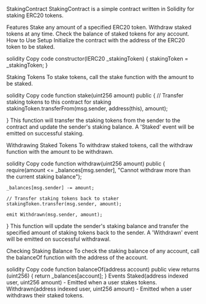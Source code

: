 
StakingContract
StakingContract is a simple contract written in Solidity for staking ERC20 tokens.

Features
Stake any amount of a specified ERC20 token.
Withdraw staked tokens at any time.
Check the balance of staked tokens for any account.
How to Use
Setup
Initialize the contract with the address of the ERC20 token to be staked.


solidity
Copy code
constructor(IERC20 _stakingToken) {
    stakingToken = _stakingToken;
}

Staking Tokens
To stake tokens, call the stake function with the amount to be staked.

solidity
Copy code
function stake(uint256 amount) public {
    // Transfer staking tokens to this contract for staking
    stakingToken.transferFrom(msg.sender, address(this), amount);

    
}
This function will transfer the staking tokens from the sender to the contract and update the sender's staking balance. A 'Staked' event will be emitted on successful staking.

Withdrawing Staked Tokens
To withdraw staked tokens, call the withdraw function with the amount to be withdrawn.

solidity
Copy code
function withdraw(uint256 amount) public {
    require(amount <= _balances[msg.sender], "Cannot withdraw more than the current staking balance");

   
    _balances[msg.sender] -= amount;

    // Transfer staking tokens back to staker
    stakingToken.transfer(msg.sender, amount);

    emit Withdrawn(msg.sender, amount);
}
This function will update the sender's staking balance and transfer the specified amount of staking tokens back to the sender. A 'Withdrawn' event will be emitted on successful withdrawal.

Checking Staking Balance
To check the staking balance of any account, call the balanceOf function with the address of the account.

solidity
Copy code
function balanceOf(address account) public view returns (uint256) {
    return _balances[account];
}
Events
Staked(address indexed user, uint256 amount) - Emitted when a user stakes tokens.
Withdrawn(address indexed user, uint256 amount) - Emitted when a user withdraws their staked tokens.
